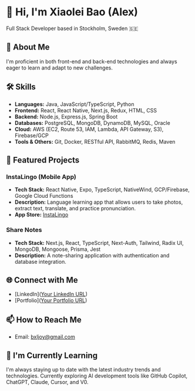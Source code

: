 # 👋 Hi, I'm Xiaolei Bao (Alex)

Full Stack Developer based in Stockholm, Sweden 🇸🇪

## 🚀 About Me

I'm proficient in both front-end and back-end technologies and always eager to learn and adapt to new challenges.

## 🛠 Skills

- **Languages:** Java, JavaScript/TypeScript, Python
- **Frontend:** React, React Native, Next.js, Redux, HTML, CSS
- **Backend:** Node.js, Express.js, Spring Boot
- **Databases:** PostgreSQL, MongoDB, DynamoDB, MySQL, Oracle
- **Cloud:** AWS (EC2, Route 53, IAM, Lambda, API Gateway, S3), Firebase/GCP
- **Tools & Others:** Git, Docker, RESTful API, RabbitMQ, Redis, Maven

## 🌟 Featured Projects

### InstaLingo (Mobile App)
- **Tech Stack:** React Native, Expo, TypeScript, NativeWind, GCP/Firebase, Google Cloud Functions
- **Description:** Language learning app that allows users to take photos, extract text, translate, and practice pronunciation.
- **App Store:** [InstaLingo](https://apps.apple.com/th/app/instalingo/id6680142408)

### Share Notes
- **Tech Stack:** Next.js, React, TypeScript, Next-Auth, Tailwind, Radix UI, MongoDB, Mongoose, Prisma, Jest
- **Description:** A note-sharing application with authentication and database integration.

## 🌐 Connect with Me

- [LinkedIn]([Your LinkedIn URL](https://www.linkedin.com/in/xiaolei-bao-aa4b7b257))
- [Portfolio]([Your Portfolio URL](https://portfilio-alex.vercel.app/))

## 📫 How to Reach Me

- Email: bxljoy@gmail.com

## 🌱 I'm Currently Learning

I'm always staying up to date with the latest industry trends and technologies. 
Currently exploring AI development tools like GitHub Copilot, ChatGPT, Claude, Cursor, and V0.

